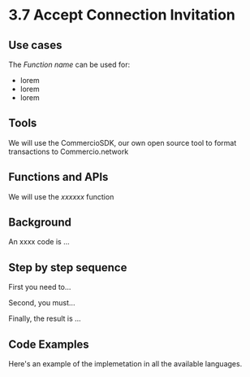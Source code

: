 # 3.7 Accept Connection Invitation

## Use cases

The _Function name_ can be used for:

* lorem
* lorem
* lorem

## Tools

We will use the CommercioSDK, our own open source tool to format transactions to Commercio.network

## Functions and APIs

We will use the _xxxxxx_ function

## Background

An xxxx code is ...

## Step by step sequence

First you need to...

Second, you must...

Finally, the result is ...

## Code Examples

Here's an example of the implemetation in all the available languages.
